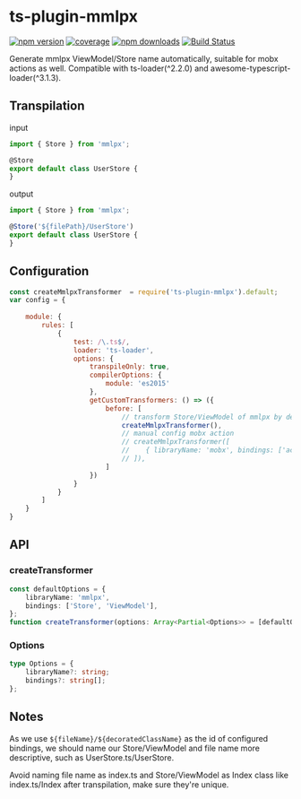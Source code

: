 # ts-plugin-mmlpx

[![npm version](https://img.shields.io/npm/v/ts-plugin-mmlpx.svg?style=flat-square)](https://www.npmjs.com/package/ts-plugin-mmlpx)
[![coverage](https://img.shields.io/codecov/c/github/mmlpxjs/ts-plugin-mmlpx.svg?style=flat-square)](https://codecov.io/gh/mmlpxjs/ts-plugin-mmlpx)
[![npm downloads](https://img.shields.io/npm/dt/ts-plugin-mmlpx.svg?style=flat-square)](https://www.npmjs.com/package/ts-plugin-mmlpx)
[![Build Status](https://img.shields.io/travis/mmlpxjs/ts-plugin-mmlpx.svg?style=flat-square)](https://travis-ci.org/mmlpxjs/ts-plugin-mmlpx)

Generate mmlpx ViewModel/Store name automatically, suitable for mobx actions as well. 
Compatible with ts-loader(^2.2.0) and awesome-typescript-loader(^3.1.3).

## Transpilation

input
```ts
import { Store } from 'mmlpx';

@Store
export default class UserStore {
}
```

output
```ts
import { Store } from 'mmlpx';

@Store('${filePath}/UserStore')
export default class UserStore {
}
```

## Configuration
```js
const createMmlpxTransformer  = require('ts-plugin-mmlpx').default;
var config = {
	
    module: {
        rules: [
            {
                test: /\.ts$/,
                loader: 'ts-loader',
                options: {
                    transpileOnly: true,
                    compilerOptions: {
                        module: 'es2015'
                    },
                    getCustomTransformers: () => ({
                        before: [
                            // transform Store/ViewModel of mmlpx by default
                            createMmlpxTransformer(),
                            // manual config mobx action
                            // createMmlpxTransformer([
                            //    { libraryName: 'mobx', bindings: ['action'] }
                            // ]),
                        ]
                    })
                }
            }
        ]
    }
}
```

## API

### createTransformer

```ts
const defaultOptions = {
    libraryName: 'mmlpx',
    bindings: ['Store', 'ViewModel'],
};
function createTransformer(options: Array<Partial<Options>> = [defaultOptions]): ts.TransformerFactory<ts.SourceFile>
```

### Options

```ts
type Options = {
    libraryName?: string;
    bindings?: string[];
};
```

## Notes

As we use `${fileName}/${decoratedClassName}` as the id of configured bindings, we should name our Store/ViewModel and file name more descriptive, such as UserStore.ts/UserStore.

Avoid naming file name as index.ts and Store/ViewModel as Index class like index.ts/Index after transpilation, make sure they're unique.
